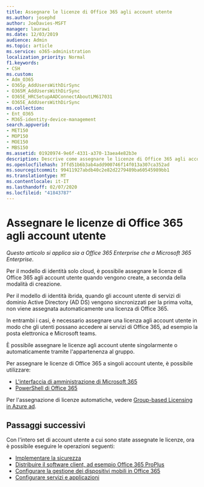 ```yaml
---
title: Assegnare le licenze di Office 365 agli account utente
ms.author: josephd
author: JoeDavies-MSFT
manager: laurawi
ms.date: 12/03/2019
audience: Admin
ms.topic: article
ms.service: o365-administration
localization_priority: Normal
f1.keywords:
- CSH
ms.custom:
- Adm_O365
- O365p_AddUsersWithDirSync
- O365M_AddUsersWithDirSync
- O365E_HRCSetupAADConnectAboutLM617031
- O365E_AddUsersWithDirSync
ms.collection:
- Ent_O365
- M365-identity-device-management
search.appverid:
- MET150
- MOP150
- MOE150
- MBS150
ms.assetid: 01920974-9e6f-4331-a370-13aea4e82b3e
description: Descrive come assegnare le licenze di Office 365 agli account utente, individualmente o in base all'appartenenza a un gruppo.
ms.openlocfilehash: 3ffd51b6b3ab4add900746f14f013a307ca352ad
ms.sourcegitcommit: 99411927abdb40c2e82d2279489ba60545989bb1
ms.translationtype: MT
ms.contentlocale: it-IT
ms.lasthandoff: 02/07/2020
ms.locfileid: "41843787"
---
```

# <a name="assign-office-365-licenses-to-user-accounts"></a>Assegnare le licenze di Office 365 agli account utente

*Questo articolo si applica sia a Office 365 Enterprise che a Microsoft 365 Enterprise*.

Per il modello di identità solo cloud, è possibile assegnare le licenze di Office 365 agli account utente quando vengono create, a seconda della modalità di creazione.

Per il modello di identità ibrida, quando gli account utente di servizi di dominio Active Directory (AD DS) vengono sincronizzati per la prima volta, non viene assegnata automaticamente una licenza di Office 365.

In entrambi i casi, è necessario assegnare una licenza agli account utente in modo che gli utenti possano accedere ai servizi di Office 365, ad esempio la posta elettronica e Microsoft teams.

È possibile assegnare le licenze agli account utente singolarmente o automaticamente tramite l'appartenenza al gruppo.

Per assegnare le licenze di Office 365 a singoli account utente, è possibile utilizzare:

- [L'interfaccia di amministrazione di Microsoft 365](https://docs.microsoft.com/office365/admin/subscriptions-and-billing/assign-licenses-to-users)
- [PowerShell di Office 365](https://docs.microsoft.com/office365/enterprise/powershell/assign-licenses-to-user-accounts-with-office-365-powershell)

Per l'assegnazione di licenze automatiche, vedere [Group-based Licensing in Azure ad](https://docs.microsoft.com/azure/active-directory/fundamentals/active-directory-licensing-whatis-azure-portal).

## <a name="next-steps"></a>Passaggi successivi

Con l'intero set di account utente a cui sono state assegnate le licenze, ora è possibile eseguire le operazioni seguenti:

- [Implementare la sicurezza](https://docs.microsoft.com/microsoft-365/security/office-365-security/security-roadmap)
- [Distribuire il software client, ad esempio Office 365 ProPlus](https://docs.microsoft.com/DeployOffice/deployment-guide-for-office-365-proplus)
- [Configurare la gestione dei dispositivi mobili in Office 365](https://support.office.com/article/set-up-mobile-device-management-mdm-in-office-365-dd892318-bc44-4eb1-af00-9db5430be3cd)
- [Configurare servizi e applicazioni](configure-services-and-applications.md)
